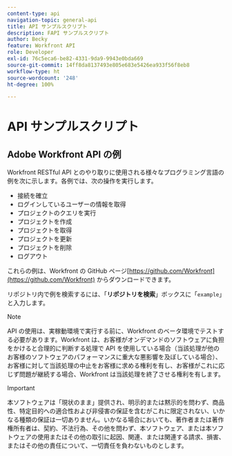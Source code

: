 ```yaml
---
content-type: api
navigation-topic: general-api
title: API サンプルスクリプト
description: FAPI サンプルスクリプト
author: Becky
feature: Workfront API
role: Developer
exl-id: 76c5eca6-be82-4331-9da9-9943e0bda669
source-git-commit: 14ff8da8137493e805e683e5426ea933f56f8eb8
workflow-type: ht
source-wordcount: '248'
ht-degree: 100%

---
```



# API サンプルスクリプト

## Adobe Workfront API の例

Workfront RESTful API とのやり取りに使用される様々なプログラミング言語の例を次に示します。各例では、次の操作を実行します。

* 接続を確立
* ログインしているユーザーの情報を取得
* プロジェクトのクエリを実行
* プロジェクトを作成
* プロジェクトを取得
* プロジェクトを更新
* プロジェクトを削除
* ログアウト

これらの例は、Workfront の GitHub ページ[https://github.com/Workfront](https://github.com/Workfront) からダウンロードできます。

リポジトリ内で例を検索するには、「**リポジトリを検索**」ボックスに「`example`」と入力します。

>[!NOTE]
>
>API の使用は、実稼動環境で実行する前に、Workfront のベータ環境でテストする必要があります。Workfront は、お客様がオンデマンドのソフトウェアに負担をかけると合理的に判断する処理で API を使用している場合（当該処理が他のお客様のソフトウェアのパフォーマンスに重大な悪影響を及ぼしている場合）、お客様に対して当該処理の中止をお客様に求める権利を有し、お客様がこれに応じず問題が継続する場合、Workfront は当該処理を終了させる権利を有します。

>[!IMPORTANT]
>
>本ソフトウェアは「現状のまま」提供され、明示的または黙示的を問わず、商品性、特定目的への適合性および非侵害の保証を含むがこれに限定されない、いかなる種類の保証は一切ありません。いかなる場合においても、著作者または著作権所有者は、契約、不法行為、その他を問わず、本ソフトウェア、または本ソフトウェアの使用またはその他の取引に起因、関連、または関連する請求、損害、またはその他の責任について、一切責任を負わないものとします。
